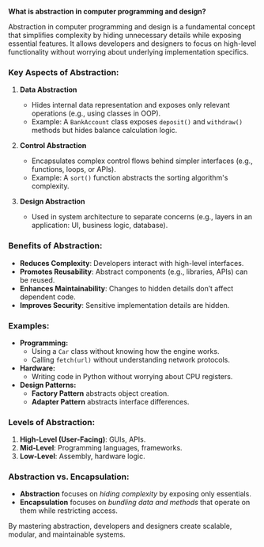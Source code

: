 **What is abstraction in computer programming and design?**

Abstraction in computer programming and design is a fundamental concept that simplifies complexity by hiding unnecessary details while exposing essential features. It allows developers and designers to focus on high-level functionality without worrying about underlying implementation specifics.

### **Key Aspects of Abstraction:**

1.  **Data Abstraction**
    
    -   Hides internal data representation and exposes only relevant operations (e.g., using classes in OOP).
    -   Example: A `BankAccount` class exposes `deposit()` and `withdraw()` methods but hides balance calculation logic.
2.  **Control Abstraction**
    
    -   Encapsulates complex control flows behind simpler interfaces (e.g., functions, loops, or APIs).
    -   Example: A `sort()` function abstracts the sorting algorithm's complexity.
3.  **Design Abstraction**
    
    -   Used in system architecture to separate concerns (e.g., layers in an application: UI, business logic, database).

### **Benefits of Abstraction:**

-   **Reduces Complexity**: Developers interact with high-level interfaces.
-   **Promotes Reusability**: Abstract components (e.g., libraries, APIs) can be reused.
-   **Enhances Maintainability**: Changes to hidden details don’t affect dependent code.
-   **Improves Security**: Sensitive implementation details are hidden.

### **Examples:**

-   **Programming:**
    -   Using a `Car` class without knowing how the engine works.
    -   Calling `fetch(url)` without understanding network protocols.
-   **Hardware:**
    -   Writing code in Python without worrying about CPU registers.
-   **Design Patterns:**
    -   **Factory Pattern** abstracts object creation.
    -   **Adapter Pattern** abstracts interface differences.

### **Levels of Abstraction:**

1.  **High-Level (User-Facing)**: GUIs, APIs.
2.  **Mid-Level**: Programming languages, frameworks.
3.  **Low-Level**: Assembly, hardware logic.

### **Abstraction vs. Encapsulation:**

-   **Abstraction** focuses on _hiding complexity_ by exposing only essentials.
-   **Encapsulation** focuses on _bundling data and methods_ that operate on them while restricting access.

By mastering abstraction, developers and designers create scalable, modular, and maintainable systems.